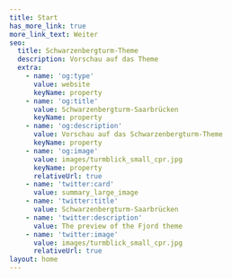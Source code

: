 ```yaml
---
title: Start
has_more_link: true
more_link_text: Weiter
seo:
  title: Schwarzenbergturm-Theme
  description: Vorschau auf das Theme
  extra:
    - name: 'og:type'
      value: website
      keyName: property
    - name: 'og:title'
      value: Schwarzenbergturm-Saarbrücken
      keyName: property
    - name: 'og:description'
      value: Vorschau auf das Schwarzenbergturm-Theme
      keyName: property
    - name: 'og:image'
      value: images/turmblick_small_cpr.jpg
      keyName: property
      relativeUrl: true
    - name: 'twitter:card'
      value: summary_large_image
    - name: 'twitter:title'
      value: Schwarzenbergturm-Saarbrücken
    - name: 'twitter:description'
      value: The preview of the Fjord theme
    - name: 'twitter:image'
      value: images/turmblick_small_cpr.jpg
      relativeUrl: true
layout: home
---
```

